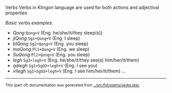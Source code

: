 Verbs
Verbs in Klingon language are used for both actions and adjectival properties


*Basic verbs examples:*
* *Qong* `Qong+V` (Eng. he/she/it/they sleep(s))
* *jIQong* `Sg1+Qong+V` (Eng. I sleep)
* *bIQong* `Sg2+Qong+V` (Eng. you sleep)
* *maQong* `Pl1+Qong+V` (Eng. we sleep)
* *SuQong* `Pl2+Qong+V` (Eng. you sleep)
* *legh* `Sg3+legh+V` (Eng. he/she/it/they see(s) him/her/it/them)
* *qalegh* `Sg1+SgO2+legh+V` (Eng. I see you)
* *vIlegh* `Sg1+SgO3+legh+V` (Eng. I see him/her/it/them)
...

* * *
<small>This (part of) documentation was generated from [../src/fst/stems/verbs.lexc](http://github.com/giellalt/lang-tlh/blob/main/../src/fst/stems/verbs.lexc)</small>